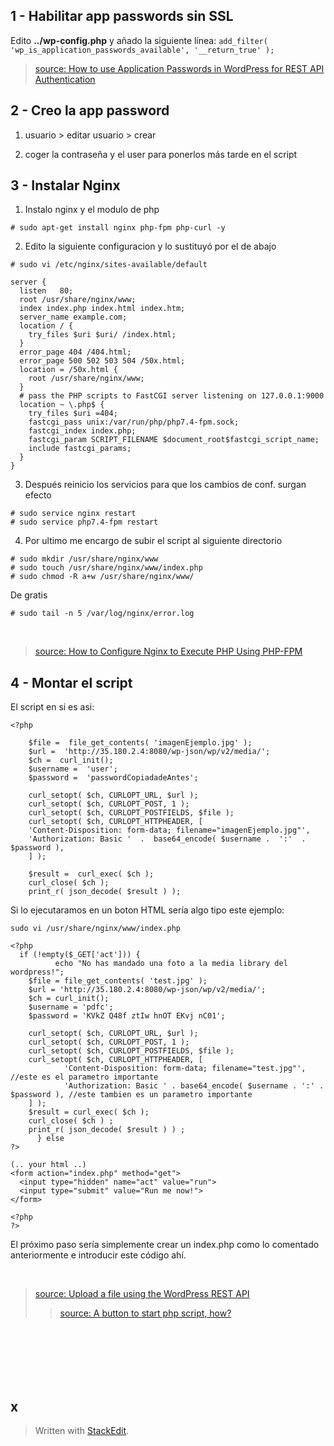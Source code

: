 ## 1 - Habilitar app passwords sin SSL 
 Edito **../wp-config.php** y añado la siguiente línea:
 ```add_filter( 'wp_is_application_passwords_available', '__return_true' );```
<br>

 >[source: How to use Application Passwords in WordPress for REST API Authentication](https://artisansweb.net/how-to-use-application-passwords-in-wordpress-for-rest-api-authentication/)
## 2 - Creo la app password
1. usuario > editar usuario > crear 

2. coger la contraseña y el user para ponerlos más tarde en el script


## 3 - Instalar Nginx
1. Instalo nginx y el modulo de php
``` 
# sudo apt-get install nginx php-fpm php-curl -y
```
2. Edito la siguiente configuracion y lo sustituyó por el de abajo 
```
# sudo vi /etc/nginx/sites-available/default
```
```
server {
  listen   80;
  root /usr/share/nginx/www;
  index index.php index.html index.htm;
  server_name example.com;
  location / {
    try_files $uri $uri/ /index.html;
  }
  error_page 404 /404.html;
  error_page 500 502 503 504 /50x.html;
  location = /50x.html {
    root /usr/share/nginx/www;
  }
  # pass the PHP scripts to FastCGI server listening on 127.0.0.1:9000
  location ~ \.php$ {
    try_files $uri =404;
    fastcgi_pass unix:/var/run/php/php7.4-fpm.sock;
    fastcgi_index index.php;
    fastcgi_param SCRIPT_FILENAME $document_root$fastcgi_script_name;
    include fastcgi_params;
  }
}
```
3. Después reinicio los servicios para que los cambios de conf. surgan efecto

```
# sudo service nginx restart
# sudo service php7.4-fpm restart
```

4. Por ultimo me encargo de subir el script al siguiente directorio
```
# sudo mkdir /usr/share/nginx/www
# sudo touch /usr/share/nginx/www/index.php
# sudo chmod -R a+w /usr/share/nginx/www/
```
De gratis
```
# sudo tail -n 5 /var/log/nginx/error.log
```


<br>


 >[source: How to Configure Nginx to Execute PHP Using PHP-FPM](https://www.thegeekstuff.com/2013/12/nginx-php-fpm/)
 
 ## 4 - Montar el script
El script en si es asi: 
```
<?php

	$file =  file_get_contents( 'imagenEjemplo.jpg' );
	$url =  'http://35.180.2.4:8080/wp-json/wp/v2/media/';
	$ch =  curl_init();
	$username =  'user';
	$password =  'passwordCopiadadeAntes';

	curl_setopt( $ch, CURLOPT_URL, $url );
	curl_setopt( $ch, CURLOPT_POST, 1 );
	curl_setopt( $ch, CURLOPT_POSTFIELDS, $file );
	curl_setopt( $ch, CURLOPT_HTTPHEADER, [
	'Content-Disposition: form-data; filename="imagenEjemplo.jpg"',
	'Authorization: Basic '  .  base64_encode( $username .  ':'  . $password ),
	] );

	$result =  curl_exec( $ch );
	curl_close( $ch );
	print_r( json_decode( $result ) );
```

Si lo ejecutaramos en un boton HTML sería algo tipo este ejemplo:

```
sudo vi /usr/share/nginx/www/index.php
```

```
<?php
  if (!empty($_GET['act'])) {
          echo "No has mandado una foto a la media library del wordpress!";
	$file = file_get_contents( 'test.jpg' );
	$url = 'http://35.180.2.4:8080/wp-json/wp/v2/media/';
	$ch = curl_init();
	$username = 'pdfc';
	$password = 'KVkZ Q48f ztIw hnOT EKvj nC01';

	curl_setopt( $ch, CURLOPT_URL, $url );
	curl_setopt( $ch, CURLOPT_POST, 1 );
	curl_setopt( $ch, CURLOPT_POSTFIELDS, $file );
	curl_setopt( $ch, CURLOPT_HTTPHEADER, [
	        'Content-Disposition: form-data; filename="test.jpg"', //este es el parametro importante
	        'Authorization: Basic ' . base64_encode( $username . ':' . $password ), //este tambien es un parametro importante
	] );
	$result = curl_exec( $ch );
	curl_close( $ch ) ;
	print_r( json_decode( $result ) ) ;
	  } else
?>

(.. your html ..)
<form action="index.php" method="get">
  <input type="hidden" name="act" value="run">
  <input type="submit" value="Run me now!">
</form>

<?php
?>
```
El próximo paso sería simplemente crear un index.php como lo comentado anteriormente e introducir  este código ahí.

<br>

> [source: Upload a file using the WordPress REST API](https://gist.github.com/ahmadawais/0ccb8a32ea795ffac4adfae84797c19a)
>>[source: A button to start php script, how?](https://stackoverflow.com/questions/1697484/a-button-to-start-php-script-how)


















<br><br><br><br><br> 
## x 

> Written with [StackEdit](https://stackedit.io/).
<!--stackedit_data:
eyJoaXN0b3J5IjpbMTYzOTgwMzQxMF19
-->